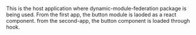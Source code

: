 This is the host application where dynamic-module-federation package is being used.
From the first app, the button module is laoded as a react component.
from the second-app, the button component is loaded through hook.
